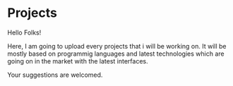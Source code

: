 # Projects

Hello Folks!

Here, I am going to upload every projects that i will be working on.
It will be mostly based on programmig languages and latest technologies
which are going on in the market with the latest interfaces.

Your suggestions are welcomed.

